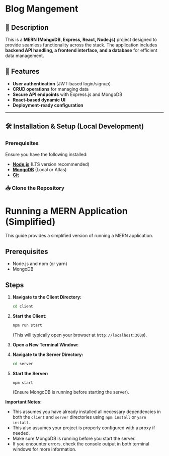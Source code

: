 # **Blog Mangement**

## 📌 **Description**
This is a **MERN (MongoDB, Express, React, Node.js)** project designed to provide seamless functionality across the stack. The application includes **backend API handling, a frontend interface, and a database** for efficient data management.

## 🚀 **Features**
-  **User authentication** (JWT-based login/signup)
-  **CRUD operations** for managing data
-  **Secure API endpoints** with Express.js and MongoDB
-  **React-based dynamic UI**
-  **Deployment-ready configuration**

---

## 🛠 **Installation & Setup (Local Development)**

### **Prerequisites**
Ensure you have the following installed:
- [**Node.js**](https://nodejs.org/) (LTS version recommended)
- [**MongoDB**](https://www.mongodb.com/) (Local or Atlas)
- [**Git**](https://git-scm.com/)

### 📥 **Clone the Repository**
# Running a MERN Application (Simplified)

This guide provides a simplified version of running a MERN application.

## Prerequisites

* Node.js and npm (or yarn)
* MongoDB

## Steps

1.  **Navigate to the Client Directory:**

    ```bash
    cd client
    ```

2.  **Start the Client:**

    ```bash
    npm run start
    ```

    (This will typically open your browser at `http://localhost:3000`).

3.  **Open a New Terminal Window:**

4.  **Navigate to the Server Directory:**

    ```bash
    cd server
    ```

5.  **Start the Server:**

    ```bash
    npm start
    ```

    (Ensure MongoDB is running before starting the server).

**Important Notes:**

* This assumes you have already installed all necessary dependencies in both the `client` and `server` directories using `npm install` or `yarn install`.
* This also assumes your project is properly configured with a proxy if needed.
* Make sure MongoDB is running before you start the server.
* If you encounter errors, check the console output in both terminal windows for more information.



